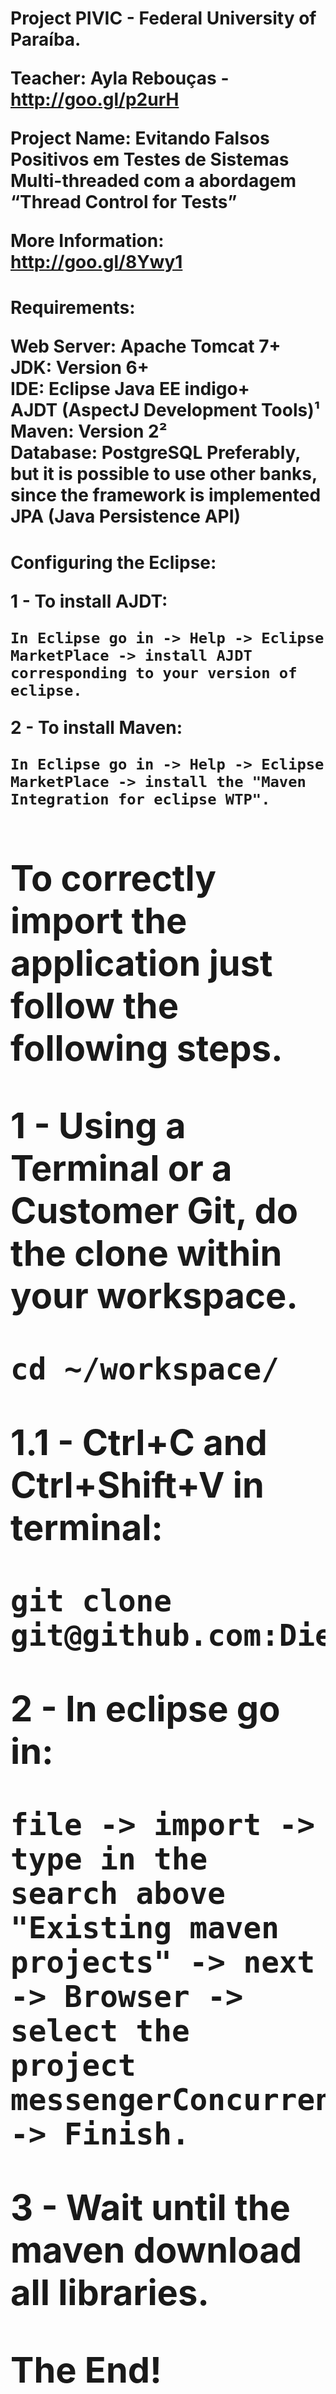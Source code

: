 <h1>Project PIVIC - Federal University of Paraíba.

Teacher: Ayla Rebouças - http://goo.gl/p2urH

Project Name: Evitando Falsos Positivos em Testes de Sistemas Multi-threaded com a abordagem 
“Thread Control for Tests”

More Information: http://goo.gl/8Ywy1


<h1>Requirements:

Web Server: Apache Tomcat 7+<br />
JDK: Version 6+<br />
IDE: Eclipse Java EE indigo+<br />
AJDT (AspectJ Development Tools)¹<br />
Maven: Version 2²<br />
Database: PostgreSQL Preferably, but it is possible to use other banks,<br />
since the framework is implemented JPA (Java Persistence API)<br />

<h1>Configuring the Eclipse:
 
<b>1 - To install AJDT:<b>

	In Eclipse go in -> Help -> Eclipse MarketPlace -> install AJDT corresponding to your version of eclipse.

<b>2 - To install Maven:<b>

	In Eclipse go in -> Help -> Eclipse MarketPlace -> install the "Maven Integration for eclipse WTP".

<h1>To correctly import the application just follow the following steps.

<b>1 - Using a Terminal or a Customer Git, do the clone within your workspace.<b>

	cd ~/workspace/

<b>1.1 - Ctrl+C and Ctrl+Shift+V in terminal:<b>

	git clone git@github.com:DiegoSousa/MessengerConcurrent.git

<b>2 - In eclipse go in:<b> 

	file -> import -> type in the search above "Existing maven projects" -> next -> Browser -> 
	select the project messengerConcurrent -> Finish.

<b>3 - Wait until the maven download all libraries.<b>

The End!

<h1>Configuring the project:

<b>1 - Right-click in:<b>

	MessengerConcurrent -> properties -> "Source" -> Add Folder -> threadControl_<version>_src -> 
	check the option srcAspectsTC and srcTC. 

<b>2 - Right-click in:<b>

	MessengerConcurrent -> Configure -> Convert to AspectJ Project.

<h1>Configuring the Database:

<b>1 - Install PostgreSQL<b> 

	(http://www.postgresql.org/download/).

<b>1.1 - If you think necessary, you can install the customer PostgreSQL<b>

	http://www.pgadmin.org/download/

<b>1.2 -There are two ways of creating the database. Using the script creation (1.2.1) or 
creating manually using the client PostgreSQL PgAdmin (1.2.2). <b>Choose the one that interests you.<b>
 
<b>1.2.1 - "Using the script creation"<b> 

Open your terminal type:

	cd ~/workspace/MessengerConcurrent/src/main/resources/Scripts_Database

Then type:

	chmod +x createDatabase.sh

Then type:
	 
	./createDatabaseAndTables.sh

<b>1.2.2 - Creating manually using the client PostgreSQL PgAdmin:<b>

	Create a database with the name "messengerConcurrent" and set the "Login Role" default PostgreSQL, 
	which contains login and password 'postgres'.


<b>The End!<b>

<b>Doubts?<b>

<b>Contact</b> diego[at]diegosousa[dot]com <b>or</b> diego.sousa[at]dce.ufpb.br


<h1>Tutorial Versão em Português:

<h1>Configurando o Eclipse:
 
<b>1 - Para instalar o AJDT:<b>

	No Eclipse vá em -> Ajuda -> Eclipse MarketPlace -> instale o AJDT correspondente a sua versão do eclipse.

<b>2 - Para instalar o Maven:<b>

	No Eclipse vá em -> Ajuda -> Eclipse MarketPlace -> instale o "Maven Integration for eclipse WTP".

<h1>Para importar corretamente o aplicativo basta seguir os seguintes passos:

<b>1 - Usando um Terminal ou um cliente Git, faça o clone em seu workspace.<b>

	cd ~/workspace/

<b>1.1 - Ctrl+C and Ctrl+Shift+V no terminal:<b>

	git clone git@github.com:DiegoSousa/MessengerConcurrent.git

<b>2 - No Eclipse vá em:<b> 

	file -> import -> digite na local da busca "Existing maven projects" -> next -> Browser -> 
	selecione o project messengerConcurrent -> Fim.

<b>3 - Aguarde até que o maven faça o download de todas as bibliotecas.<b>


<h1>Configurando o projeto:

<b>1 - Botão direito em:<b>

	MessengerConcurrent -> propriedades -> "Source" -> Adicionar pasta -> busque por threadControl_<version>_src -> 
	Marque as opções srcAspectsTC e srcTC. 

<b>2 - Botão direito em:<b>

	MessengerConcurrent -> Configure -> Converter para Projeto AspectJ.

<h1>Configurando a Base de Dados:

<b>1 - Instale PostgreSQL<b> 

	(http://www.postgresql.org/download/).

<b>1.1 - Se achar necessário, instale o cliente PostgreSQL<b>

	http://www.pgadmin.org/download/

<b>1.2 - Existe duas formas de criar a base de dados. Usando o script Shell de criação (1.2.1) ou
criando manualmente usando o cliente PostgreSQL PgAdmin (1.2.2). <b>Escolhe a forma que mais lhe agradar.<b>
 
<b>1.2.1 - "Usando o script de criação"<b> 

Abra o terminal e digite:

	cd ~/workspace/MessengerConcurrent/src/main/resources/Scripts_Database/
		
Dê enter e digite:

	chmod +x createDatabase.sh

Então digite:

	./createDatabase.sh

<b>1.2.2 - Criando manualmente, usando o cliente PostgreSQL PgAdmin:<b>

	Crie a Base de Dados com o nome "messengerConcurrent" e set o "Login Role" default do PostgreSQL, 
	que contém o login e o password igual a 'postgres'.


<b>Fim!<b>

<b>Duvidas?<b>

<b>Contato:</b> diego[at]diegosousa[dot]com <b>or</b> diego.sousa[at]dce.ufpb.br